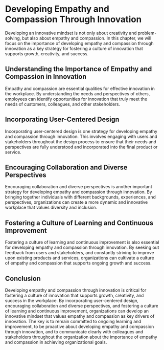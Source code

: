 Developing Empathy and Compassion Through Innovation
=================================================================================================

Developing an innovative mindset is not only about creativity and problem-solving, but also about empathy and compassion. In this chapter, we will focus on the importance of developing empathy and compassion through innovation as a key strategy for fostering a culture of innovation that supports growth, creativity, and success.

Understanding the Importance of Empathy and Compassion in Innovation
--------------------------------------------------------------------

Empathy and compassion are essential qualities for effective innovation in the workplace. By understanding the needs and perspectives of others, employees can identify opportunities for innovation that truly meet the needs of customers, colleagues, and other stakeholders.

Incorporating User-Centered Design
----------------------------------

Incorporating user-centered design is one strategy for developing empathy and compassion through innovation. This involves engaging with users and stakeholders throughout the design process to ensure that their needs and perspectives are fully understood and incorporated into the final product or service.

Encouraging Collaboration and Diverse Perspectives
--------------------------------------------------

Encouraging collaboration and diverse perspectives is another important strategy for developing empathy and compassion through innovation. By bringing together individuals with different backgrounds, experiences, and perspectives, organizations can create a more dynamic and innovative workplace that values diversity and inclusion.

Fostering a Culture of Learning and Continuous Improvement
----------------------------------------------------------

Fostering a culture of learning and continuous improvement is also essential for developing empathy and compassion through innovation. By seeking out feedback from users and stakeholders, and constantly striving to improve upon existing products and services, organizations can cultivate a culture of empathy and compassion that supports ongoing growth and success.

Conclusion
----------

Developing empathy and compassion through innovation is critical for fostering a culture of innovation that supports growth, creativity, and success in the workplace. By incorporating user-centered design, encouraging collaboration and diverse perspectives, and fostering a culture of learning and continuous improvement, organizations can develop an innovative mindset that values empathy and compassion as key drivers of innovation. The key is to remain committed to ongoing learning and improvement, to be proactive about developing empathy and compassion through innovation, and to communicate clearly with colleagues and stakeholders throughout the organization about the importance of empathy and compassion in achieving organizational goals.
